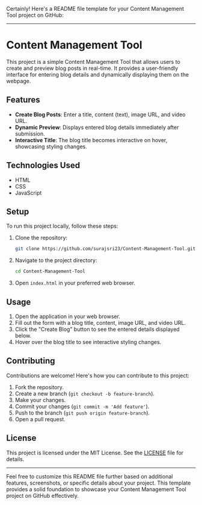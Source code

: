 Certainly! Here's a README file template for your Content Management Tool project on GitHub:

---

# Content Management Tool

This project is a simple Content Management Tool that allows users to create and preview blog posts in real-time. It provides a user-friendly interface for entering blog details and dynamically displaying them on the webpage.


## Features

- **Create Blog Posts**: Enter a title, content (text), image URL, and video URL.
- **Dynamic Preview**: Displays entered blog details immediately after submission.
- **Interactive Title**: The blog title becomes interactive on hover, showcasing styling changes.

## Technologies Used

- HTML
- CSS
- JavaScript

## Setup

To run this project locally, follow these steps:

1. Clone the repository:

   ```bash
   git clone https://github.com/surajsri23/Content-Management-Tool.git
   ```

2. Navigate to the project directory:

   ```bash
   cd Content-Management-Tool
   ```

3. Open `index.html` in your preferred web browser.

## Usage

1. Open the application in your web browser.
2. Fill out the form with a blog title, content, image URL, and video URL.
3. Click the "Create Blog" button to see the entered details displayed below.
4. Hover over the blog title to see interactive styling changes.


## Contributing

Contributions are welcome! Here's how you can contribute to this project:

1. Fork the repository.
2. Create a new branch (`git checkout -b feature-branch`).
3. Make your changes.
4. Commit your changes (`git commit -m 'Add feature'`).
5. Push to the branch (`git push origin feature-branch`).
6. Open a pull request.

## License

This project is licensed under the MIT License. See the [LICENSE](LICENSE) file for details.

---

Feel free to customize this README file further based on additional features, screenshots, or specific details about your project. This template provides a solid foundation to showcase your Content Management Tool project on GitHub effectively.
